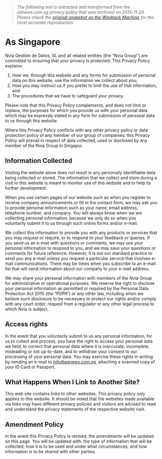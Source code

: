 > *The following text is extracted and transformed from the asnews.com.sg privacy policy that was archived on 2015-11-24. Please check the [original snapshot on the Wayback Machine](https://web.archive.org/web/20151124065532id_/http%3A//asnews.com.sg/privacy.php) for the most accurate reproduction.*

# As Singapore

Nvia Gestión de Datos, SL and all related entities (the “Nvia Group") are committed to ensuring that your privacy is protected. This Privacy Policy explains:

  1. How we, through this website and any forms for submission of personal data on this website, use the information we collect about you;
  2. How you may instruct us if you prefer to limit the use of that information; and
  3. The procedures that we have to safeguard your privacy.



Please note that this Privacy Policy complements, and does not limit or replace, the purposes for which you provide us with your personal data which may be expressly stated in any form for submission of personal data to us through this website. 

Where this Privacy Policy conflicts with any other privacy policy or data protection policy of any member of our group of companies, this Privacy Policy will prevail in respect of data collected, used or disclosed by any member of the Nvia Group in Singapur.

## Information Collected

Visiting the website alone does not result in any personally identifiable data being collected or stored. The information that we collect and store during a visit to this website is meant to monitor use of this website and to help its further development. 

When you use certain pages of our website such as when you register to receive company announcements or fill in the contact form, we may ask you to provide personal information such as your name, email address, telephone number, and company. You will always know when we are collecting personal information, because we only do so when you voluntarily submit it to us through such online forms and/or e-mail.

We collect this information to provide you with any products or services that you may request or require, or to respond to your feedback or queries. If you send us an e-mail with questions or comments, we may use your personal information to respond to you, and we may save your questions or comments for future reference. However, it is not our standard practice to send you any e-mail unless you request a particular service that involves e-mail communications. There may be times when you subscribe to an e-mail list that will send information about our company to your e-mail address.

We may share your personal information with members of the Nvia Group for administrative or operational purposes. We reserve the right to disclose your personal information as permitted or required by the Personal Data Protection Act 2010 (the “PDPA”) or any other law, including when we believe such disclosure to be necessary to protect our rights and/or comply with any court order, request from a regulator or any other legal process to which Nvia is subject.

## Access rights

In the event that you voluntarily submit to us any personal information, for us to collect and process, you have the right to access your personal data we held, to correct that personal data where it is inaccurate, incomplete, misleading or not up-to-date, and to withdraw your consent to our processing of your personal data. You may exercise these rights in writing by sending an e-mail to info@asnews.com.sg, attaching a scanned copy of your ID Card or Passport. 

## What Happens When I Link to Another Site?

This web site contains links to other websites. This privacy policy only applies to this website. It should be noted that the websites made available via links may have different privacy policies and visitors are advised to read and understand the privacy statements of the respective website visit. 

## Amendment Policy 

In the event this Privacy Policy is revised, the amendments will be updated on this page. You will be updated with: the type of information that will be collected; how it is to be used and under what circumstances; and how information is to be shared with other parties.
